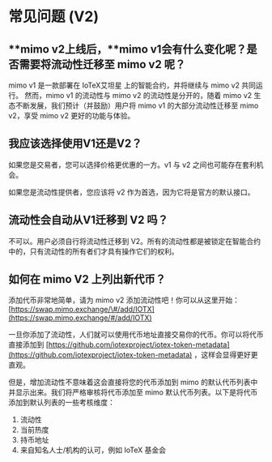 # 常见问题 \(V2\)

## **mimo v2上线后，**mimo v1会有什么变化呢？是否需要将流动性迁移至 mimo v2 呢？

mimo v1 是一款部署在 IoTeX艾坦星 上的智能合约，并将继续与 mimo v2 共同运行。 然而，mimo v1 的流动性与 mimo v2 的流动性是分开的，随着 mimo v2 生态不断发展，我们预计（并鼓励）用户将 mimo v1 的大部分流动性迁移至 mimo v2，享受 mimo v2 更好的功能与体验。

## 我应该选择使用V1还是V2？

如果您是交易者，您可以选择价格更优惠的一方。v1 与 v2 之间也可能存在套利机会。

如果您是流动性提供者，您应该将 v2 作为首选，因为它将是官方的默认接口。

## 流动性会自动从V1迁移到 V2 吗？

不可以。用户必须自行将流动性迁移到 V2。所有的流动性都是被锁定在智能合约中的，只有流动性的所有者们才具有操作它们的权利。

## 如何在 mimo V2 上列出新代币？

添加代币非常地简单，请为 mimo v2 添加流动性吧！你可以从这里开始：[https://swap.mimo.exchange/\#/add/IOTX](https://swap.mimo.exchange/#/add/IOTX)

一旦你添加了流动性，人们就可以使用代币地址直接交易你的代币。你可以将代币直接添加到 [https://github.com/iotexproject/iotex-token-metadata](https://github.com/iotexproject/iotex-token-metadata) ，这样会显得更好更直观。

但是，增加流动性不意味着这会直接将您的代币添加到 mimo 的默认代币列表中并显示出来。我们将严格审核将代币添加至 mimo 默认代币列表。以下是将代币添加到默认列表的一些考核维度：

1. 流动性
2. 当前热度 
3. 持币地址
4. 来自知名人士/机构的认可，例如 IoTeX 基金会

